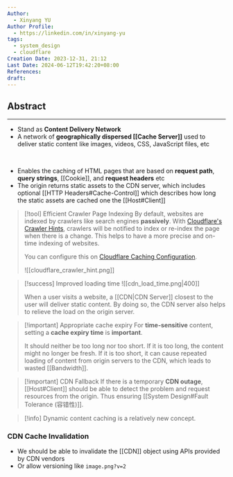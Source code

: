 ```yaml
---
Author:
  - Xinyang YU
Author Profile:
  - https://linkedin.com/in/xinyang-yu
tags:
  - system_design
  - cloudflare
Creation Date: 2023-12-31, 21:12
Last Date: 2024-06-12T19:42:20+08:00
References: 
draft: 
---
```

## Abstract
---
- Stand as **Content Delivery Network**
- A network of **geographically dispersed [[Cache Server]]** used to deliver static content like images, videos, CSS, JavaScript files, etc
</br>

- Enables the caching of HTML pages that are based on **request path**, **query strings**, [[Cookie]], and **request headers** etc
- The origin returns static assets to the CDN server, which includes optional [[HTTP Headers#Cache-Control]] which describes how long the static assets are cached one the [[Host#Client]]



>[!tool] Efficient Crawler Page Indexing
>By default, websites are indexed by crawlers like search engines **passively**. With [Cloudflare's Crawler Hints](https://blog.cloudflare.com/crawler-hints-how-cloudflare-is-reducing-the-environmental-impact-of-web-searches/), crawlers will be notified to index or re-index the page when there is a change. This helps to have a more precise and on-time indexing of websites.
>
>You can configure this on [Cloudflare Caching Configuration](https://dash.cloudflare.com/?to=/:account/:zone/caching/configuration).
>
>![[cloudflare_crawler_hint.png]]


>[!success] Improved loading time
> ![[cdn_load_time.png|400]]
> 
> When a user visits a website, a [[CDN|CDN Server]] closest to the user will deliver static content. By doing so, the CDN server also helps to relieve the load on the origin server.

>[!important]  Appropriate cache expiry
> For **time-sensitive** content, setting a **cache expiry time** is **important**.
> 
> It should neither be too long nor too short. If it is too long, the content might no longer be fresh. If it is too short, it can cause repeated loading of content from origin servers to the CDN, which leads to wasted [[Bandwidth]].

>[!important] CDN Fallback
> If there is a temporary **CDN outage**, [[Host#Client]] should be able to detect the problem and request resources from the origin. Thus ensuring [[System Design#Fault Tolerance (容错性)]].
> 

>[!info] 
> Dynamic content caching is a relatively new concept.

### CDN Cache Invalidation
- We should be able to invalidate the [[CDN]] object using APIs provided by CDN vendors
- Or allow versioning like `image.png?v=2`

